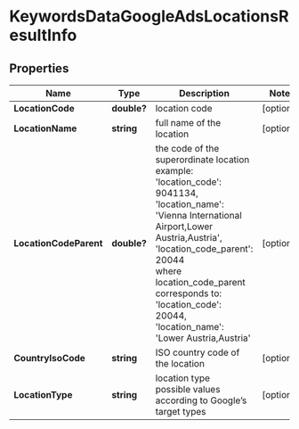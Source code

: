 # KeywordsDataGoogleAdsLocationsResultInfo


## Properties

| Name | Type | Description | Notes |
|------------ | ------------- | ------------- | -------------|
**LocationCode** | **double?** | location code |[optional]|
**LocationName** | **string** | full name of the location |[optional]|
**LocationCodeParent** | **double?** | the code of the superordinate location<br>example:<br>'location_code': 9041134,<br>'location_name': 'Vienna International Airport,Lower Austria,Austria',<br>'location_code_parent': 20044<br>where location_code_parent corresponds to:<br>'location_code': 20044,<br>'location_name': 'Lower Austria,Austria' |[optional]|
**CountryIsoCode** | **string** | ISO country code of the location |[optional]|
**LocationType** | **string** | location type<br>possible values according to Google’s target types |[optional]|